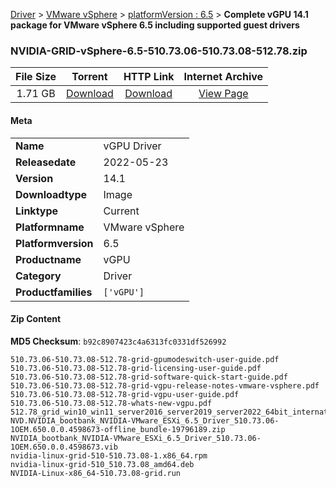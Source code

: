 
[Driver](/README.md)  >  [VMware vSphere](/index/Driver/VMware_vSphere.md)  >  [platformVersion : 6.5](/index/Driver/VMware_vSphere/6.5.md)  >  **Complete vGPU 14.1 package for VMware vSphere 6.5 including supported guest drivers**


### NVIDIA-GRID-vSphere-6.5-510.73.06-510.73.08-512.78.zip

| **File Size** | **Torrent**  | **HTTP Link** | **Internet Archive** |
|:-------------:|:------------:|:-------------:|:--------------------:|
| 1.71 GB |  [Download](https://archive.org/download/nvgpu_NVIDIA-GRID-vSphere-6.5-510.73.06-510.73.08-512.78.zip_j82cbt65/nvgpu_NVIDIA-GRID-vSphere-6.5-510.73.06-510.73.08-512.78.zip_j82cbt65_archive.torrent)       | [Download](https://archive.org/compress/nvgpu_NVIDIA-GRID-vSphere-6.5-510.73.06-510.73.08-512.78.zip_j82cbt65) | [View Page](https://archive.org/details/nvgpu_NVIDIA-GRID-vSphere-6.5-510.73.06-510.73.08-512.78.zip_j82cbt65)       |

#### Meta

<table>
<tr><td><strong>Name</strong></td><td>vGPU Driver</td></tr>
<tr><td><strong>Releasedate</strong></td><td>2022-05-23</td></tr>
<tr><td><strong>Version</strong></td><td>14.1</td></tr>
<tr><td><strong>Downloadtype</strong></td><td>Image</td></tr>
<tr><td><strong>Linktype</strong></td><td>Current</td></tr>
<tr><td><strong>Platformname</strong></td><td>VMware vSphere</td></tr>
<tr><td><strong>Platformversion</strong></td><td>6.5</td></tr>
<tr><td><strong>Productname</strong></td><td>vGPU</td></tr>
<tr><td><strong>Category</strong></td><td>Driver</td></tr>
<tr><td><strong>Productfamilies</strong></td><td><code>['vGPU']</code></td></tr>
</table>

#### Zip Content

**MD5 Checksum**: `b92c8907423c4a6313fc0331df526992`

```text
510.73.06-510.73.08-512.78-grid-gpumodeswitch-user-guide.pdf
510.73.06-510.73.08-512.78-grid-licensing-user-guide.pdf
510.73.06-510.73.08-512.78-grid-software-quick-start-guide.pdf
510.73.06-510.73.08-512.78-grid-vgpu-release-notes-vmware-vsphere.pdf
510.73.06-510.73.08-512.78-grid-vgpu-user-guide.pdf
510.73.06-510.73.08-512.78-whats-new-vgpu.pdf
512.78_grid_win10_win11_server2016_server2019_server2022_64bit_international.exe
NVD.NVIDIA_bootbank_NVIDIA-VMware_ESXi_6.5_Driver_510.73.06-1OEM.650.0.0.4598673-offline_bundle-19796189.zip
NVIDIA_bootbank_NVIDIA-VMware_ESXi_6.5_Driver_510.73.06-1OEM.650.0.0.4598673.vib
nvidia-linux-grid-510-510.73.08-1.x86_64.rpm
nvidia-linux-grid-510_510.73.08_amd64.deb
NVIDIA-Linux-x86_64-510.73.08-grid.run
```